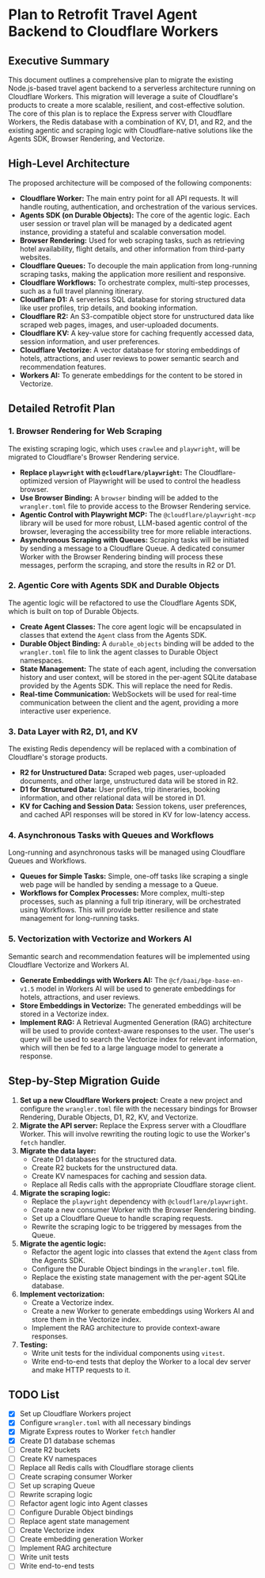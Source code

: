 # Plan to Retrofit Travel Agent Backend to Cloudflare Workers

## Executive Summary

This document outlines a comprehensive plan to migrate the existing Node.js-based travel agent backend to a serverless architecture running on Cloudflare Workers. This migration will leverage a suite of Cloudflare's products to create a more scalable, resilient, and cost-effective solution. The core of this plan is to replace the Express server with Cloudflare Workers, the Redis database with a combination of KV, D1, and R2, and the existing agentic and scraping logic with Cloudflare-native solutions like the Agents SDK, Browser Rendering, and Vectorize.

## High-Level Architecture

The proposed architecture will be composed of the following components:

*   **Cloudflare Worker:** The main entry point for all API requests. It will handle routing, authentication, and orchestration of the various services.
*   **Agents SDK (on Durable Objects):** The core of the agentic logic. Each user session or travel plan will be managed by a dedicated agent instance, providing a stateful and scalable conversation model.
*   **Browser Rendering:** Used for web scraping tasks, such as retrieving hotel availability, flight details, and other information from third-party websites.
*   **Cloudflare Queues:** To decouple the main application from long-running scraping tasks, making the application more resilient and responsive.
*   **Cloudflare Workflows:** To orchestrate complex, multi-step processes, such as a full travel planning itinerary.
*   **Cloudflare D1:** A serverless SQL database for storing structured data like user profiles, trip details, and booking information.
*   **Cloudflare R2:** An S3-compatible object store for unstructured data like scraped web pages, images, and user-uploaded documents.
*   **Cloudflare KV:** A key-value store for caching frequently accessed data, session information, and user preferences.
*   **Cloudflare Vectorize:** A vector database for storing embeddings of hotels, attractions, and user reviews to power semantic search and recommendation features.
*   **Workers AI:** To generate embeddings for the content to be stored in Vectorize.

## Detailed Retrofit Plan

### 1. Browser Rendering for Web Scraping

The existing scraping logic, which uses `crawlee` and `playwright`, will be migrated to Cloudflare's Browser Rendering service.

*   **Replace `playwright` with `@cloudflare/playwright`:** The Cloudflare-optimized version of Playwright will be used to control the headless browser.
*   **Use Browser Binding:** A `browser` binding will be added to the `wrangler.toml` file to provide access to the Browser Rendering service.
*   **Agentic Control with Playwright MCP:** The `@cloudflare/playwright-mcp` library will be used for more robust, LLM-based agentic control of the browser, leveraging the accessibility tree for more reliable interactions.
*   **Asynchronous Scraping with Queues:** Scraping tasks will be initiated by sending a message to a Cloudflare Queue. A dedicated consumer Worker with the Browser Rendering binding will process these messages, perform the scraping, and store the results in R2 or D1.

### 2. Agentic Core with Agents SDK and Durable Objects

The agentic logic will be refactored to use the Cloudflare Agents SDK, which is built on top of Durable Objects.

*   **Create Agent Classes:** The core agent logic will be encapsulated in classes that extend the `Agent` class from the Agents SDK.
*   **Durable Object Binding:** A `durable_objects` binding will be added to the `wrangler.toml` file to link the agent classes to Durable Object namespaces.
*   **State Management:** The state of each agent, including the conversation history and user context, will be stored in the per-agent SQLite database provided by the Agents SDK. This will replace the need for Redis.
*   **Real-time Communication:** WebSockets will be used for real-time communication between the client and the agent, providing a more interactive user experience.

### 3. Data Layer with R2, D1, and KV

The existing Redis dependency will be replaced with a combination of Cloudflare's storage products.

*   **R2 for Unstructured Data:** Scraped web pages, user-uploaded documents, and other large, unstructured data will be stored in R2.
*   **D1 for Structured Data:** User profiles, trip itineraries, booking information, and other relational data will be stored in D1.
*   **KV for Caching and Session Data:** Session tokens, user preferences, and cached API responses will be stored in KV for low-latency access.

### 4. Asynchronous Tasks with Queues and Workflows

Long-running and asynchronous tasks will be managed using Cloudflare Queues and Workflows.

*   **Queues for Simple Tasks:** Simple, one-off tasks like scraping a single web page will be handled by sending a message to a Queue.
*   **Workflows for Complex Processes:** More complex, multi-step processes, such as planning a full trip itinerary, will be orchestrated using Workflows. This will provide better resilience and state management for long-running tasks.

### 5. Vectorization with Vectorize and Workers AI

Semantic search and recommendation features will be implemented using Cloudflare Vectorize and Workers AI.

*   **Generate Embeddings with Workers AI:** The `@cf/baai/bge-base-en-v1.5` model in Workers AI will be used to generate embeddings for hotels, attractions, and user reviews.
*   **Store Embeddings in Vectorize:** The generated embeddings will be stored in a Vectorize index.
*   **Implement RAG:** A Retrieval Augmented Generation (RAG) architecture will be used to provide context-aware responses to the user. The user's query will be used to search the Vectorize index for relevant information, which will then be fed to a large language model to generate a response.

## Step-by-Step Migration Guide

1.  **Set up a new Cloudflare Workers project:** Create a new project and configure the `wrangler.toml` file with the necessary bindings for Browser Rendering, Durable Objects, D1, R2, KV, and Vectorize.
2.  **Migrate the API server:** Replace the Express server with a Cloudflare Worker. This will involve rewriting the routing logic to use the Worker's `fetch` handler.
3.  **Migrate the data layer:**
    *   Create D1 databases for the structured data.
    *   Create R2 buckets for the unstructured data.
    *   Create KV namespaces for caching and session data.
    *   Replace all Redis calls with the appropriate Cloudflare storage client.
4.  **Migrate the scraping logic:**
    *   Replace the `playwright` dependency with `@cloudflare/playwright`.
    *   Create a new consumer Worker with the Browser Rendering binding.
    *   Set up a Cloudflare Queue to handle scraping requests.
    *   Rewrite the scraping logic to be triggered by messages from the Queue.
5.  **Migrate the agentic logic:**
    *   Refactor the agent logic into classes that extend the `Agent` class from the Agents SDK.
    *   Configure the Durable Object bindings in the `wrangler.toml` file.
    *   Replace the existing state management with the per-agent SQLite database.
6.  **Implement vectorization:**
    *   Create a Vectorize index.
    *   Create a new Worker to generate embeddings using Workers AI and store them in the Vectorize index.
    *   Implement the RAG architecture to provide context-aware responses.
7.  **Testing:**
    *   Write unit tests for the individual components using `vitest`.
    *   Write end-to-end tests that deploy the Worker to a local dev server and make HTTP requests to it.

## TODO List

-   [x] Set up Cloudflare Workers project
-   [x] Configure `wrangler.toml` with all necessary bindings
-   [x] Migrate Express routes to Worker `fetch` handler
-   [x] Create D1 database schemas
-   [ ] Create R2 buckets
-   [ ] Create KV namespaces
-   [ ] Replace all Redis calls with Cloudflare storage clients
-   [ ] Create scraping consumer Worker
-   [ ] Set up scraping Queue
-   [ ] Rewrite scraping logic
-   [ ] Refactor agent logic into Agent classes
-   [ ] Configure Durable Object bindings
-   [ ] Replace agent state management
-   [ ] Create Vectorize index
-   [ ] Create embedding generation Worker
-   [ ] Implement RAG architecture
-   [ ] Write unit tests
-   [ ] Write end-to-end tests
